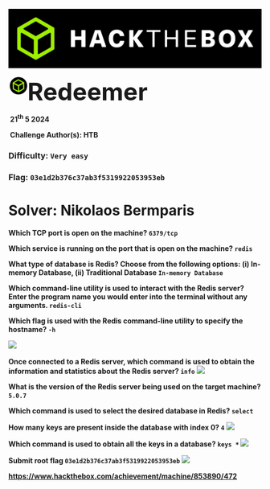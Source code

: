 
![](images/banner.png)







<img src="images/htb.png" style="margin-left: 20px; zoom: 10%;" align=left />    	<font size="10"> <b>Redeemer<b></font>

​		21<sup>th</sup> 5 2024

​		Challenge Author(s): 
   HTB
​		

 

### Difficulty: `Very easy`

### Flag: `03e1d2b376c37ab3f5319922053953eb`


# Solver: Nikolaos Bermparis




Which TCP port is open on the machine? 
```6379/tcp```

Which service is running on the port that is open on the machine? 
```redis```

What type of database is Redis? Choose from the following options: (i) In-memory Database, (ii) Traditional Database 
```In-memory Database```

Which command-line utility is used to interact with the Redis server? Enter the program name you would enter into the terminal without any arguments. 
```redis-cli```

Which flag is used with the Redis command-line utility to specify the hostname? 
```-h```

<img src="images/Screenshot 2024-05-28 022932.png" />  

Once connected to a Redis server, which command is used to obtain the information and statistics about the Redis server? 
```info```
<img src="images/Screenshot 2024-05-28 023020.png" />  

What is the version of the Redis server being used on the target machine? 
```5.0.7```

Which command is used to select the desired database in Redis? 
```select```

How many keys are present inside the database with index 0? 
```4```
<img src="images/Screenshot 2024-05-28 023133.png" />  

Which command is used to obtain all the keys in a database? 
```keys *```
<img src="images/Screenshot 2024-05-28 023300.png" />  

Submit root flag
```03e1d2b376c37ab3f5319922053953eb```
<img src="images/Screenshot 2024-05-28 023327.png" />  

https://www.hackthebox.com/achievement/machine/853890/472


